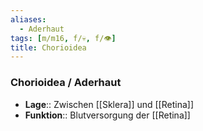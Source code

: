 ```yaml
---
aliases:
  - Aderhaut
tags: [m/m16, f/💀, f/👁️]
title: Chorioidea
---
```

### Chorioidea / Aderhaut
- **Lage**:: Zwischen [[Sklera]] und [[Retina]]
- **Funktion**:: Blutversorgung der [[Retina]]